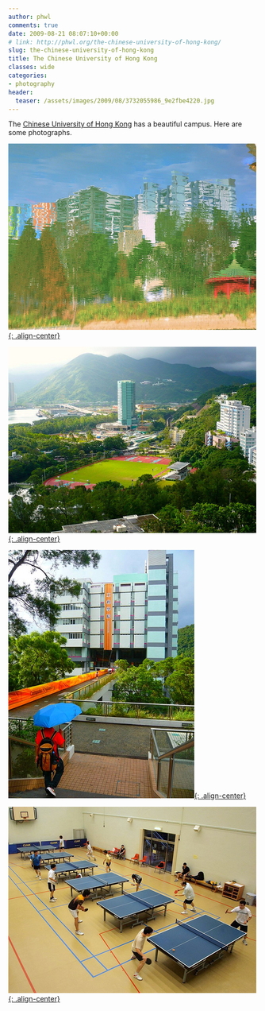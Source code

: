 ```yaml
---
author: phwl
comments: true
date: 2009-08-21 08:07:10+00:00
# link: http://phwl.org/the-chinese-university-of-hong-kong/
slug: the-chinese-university-of-hong-kong
title: The Chinese University of Hong Kong
classes: wide
categories:
- photography
header:
  teaser: /assets/images/2009/08/3732055986_9e2fbe4220.jpg
---
```


The [Chinese University of Hong Kong](http://www.cuhk.edu.hk) has a beautiful campus. Here are some photographs.

[![](/assets/images/2009/08/3732055986_9e2fbe4220.jpg){: .align-center}](/assets/images/2009/08/3732055986_9e2fbe4220.jpg)

[![](/assets/images/2009/08/3842373966_99aa48fe22.jpg){: .align-center}](/assets/images/2009/08/3842373966_99aa48fe22.jpg)

[![](/assets/images/2009/08/3841481579_d9cb7449e2.jpg){: .align-center}](/assets/images/2009/08/3841481579_d9cb7449e2.jpg)

[![](/assets/images/2009/08/3841565079_14947ff00d.jpg){: .align-center}](/assets/images/2009/08/3841565079_14947ff00d.jpg)








